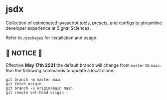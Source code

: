 # jsdx

Collection of opinionated javascript tools, presets, and configs to streamline
developer experience at Signal Sciences.

Refer to `/packages` for installation and usage.

## :rotating_light: NOTICE :rotating_light:

Effective **May 17th 2021** the default branch will change from `master` to `main`. Run the following commands to update a local clone:
```
git branch -m master main
git fetch origin
git branch -u origin/main main
git remote set-head origin -
```